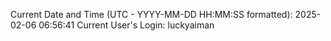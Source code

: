Current Date and Time (UTC - YYYY-MM-DD HH:MM:SS formatted): 2025-02-06 06:56:41
Current User's Login: luckyaiman
